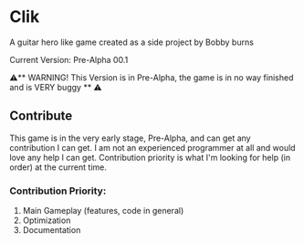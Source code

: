 # Clik
A guitar hero like game created as a side project by Bobby burns

Current Version: Pre-Alpha 00.1

:warning:** WARNING! This Version is in Pre-Alpha, the game is in no way finished and is VERY buggy ** :warning:

## Contribute

This game is in the very early stage, Pre-Alpha, and can get any contribution I can get. I am not an experienced programmer at all and would love any help I can get. Contribution priority is what I'm looking for help (in order) at the current time.

### Contribution Priority:
1. Main Gameplay (features, code in general)
2. Optimization
3. Documentation


